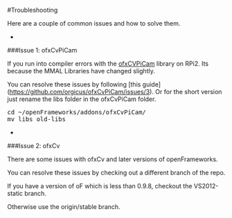 #Troubleshooting

Here are a couple of common issues and how to solve them.

-
###Issue 1: ofxCvPiCam

If you run into compiler errors with the [ofxCVPiCam](https://github.com/orgicus/ofxCvPiCam/) library on RPi2. Its because the MMAL Libraries have changed slightly. 

You can resolve these issues by following [this guide] (https://github.com/orgicus/ofxCvPiCam/issues/3). Or for the short version just rename the libs folder in the ofxCvPiCam folder.

<pre>
cd ~/openFrameworks/addons/ofxCvPiCam/
mv libs old-libs
</pre>


-
###Issue 2: ofxCv

There are some issues with ofxCv and later versions of openFrameworks.

You can resolve these issues by checking out a different branch of the repo.

If you have a version of oF which is less than 0.9.8, checkout the VS2012-static branch.

Otherwise use the origin/stable branch.